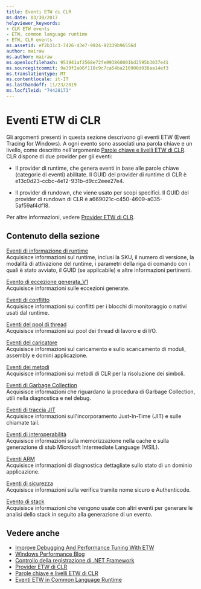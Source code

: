 ```yaml
---
title: Eventi ETW di CLR
ms.date: 03/30/2017
helpviewer_keywords:
- CLR ETW events
- ETW, common language runtime
- ETW, CLR events
ms.assetid: ef2b31c3-7426-43e7-9924-92339b96556d
author: mairaw
ms.author: mairaw
ms.openlocfilehash: 951941af2568e72fe093860801bd2595b3037e41
ms.sourcegitcommit: 9a39f2a06f110c9c7ca54ba216900d038aa14ef3
ms.translationtype: MT
ms.contentlocale: it-IT
ms.lasthandoff: 11/23/2019
ms.locfileid: "74428173"
---
```

# <a name="clr-etw-events"></a>Eventi ETW di CLR
Gli argomenti presenti in questa sezione descrivono gli eventi ETW (Event Tracing for Windows). A ogni evento sono associati una parola chiave e un livello, come descritto nell'argomento [Parole chiave e livelli ETW di CLR](clr-etw-keywords-and-levels.md). CLR dispone di due provider per gli eventi:  
  
- Il provider di runtime, che genera eventi in base alle parole chiave (categorie di eventi) abilitate. Il GUID del provider di runtime di CLR è e13c0d23-ccbc-4e12-931b-d9cc2eee27e4.  
  
- Il provider di rundown, che viene usato per scopi specifici. Il GUID del provider di rundown di CLR è a669021c-c450-4609-a035-5af59af4df18.  
  
 Per altre informazioni, vedere [Provider ETW di CLR](clr-etw-providers.md).  
  
## <a name="in-this-section"></a>Contenuto della sezione  
 [Eventi di informazione di runtime](runtime-information-etw-events.md)  
 Acquisisce informazioni sul runtime, inclusi la SKU, il numero di versione, la modalità di attivazione del runtime, i parametri della riga di comando con i quali è stato avviato, il GUID (se applicabile) e altre informazioni pertinenti.  
  
 [Evento di eccezione generata_V1](exception-thrown-v1-etw-event.md)  
 Acquisisce informazioni sulle eccezioni generate.  
  
 [Eventi di conflitto](contention-etw-events.md)  
 Acquisisce informazioni sui conflitti per i blocchi di monitoraggio o nativi usati dal runtime.  
  
 [Eventi del pool di thread](thread-pool-etw-events.md)  
 Acquisisce informazioni sui pool dei thread di lavoro e di I/O.  
  
 [Eventi del caricatore](loader-etw-events.md)  
 Acquisisce informazioni sul caricamento e sullo scaricamento di moduli, assembly e domini applicazione.  
  
 [Eventi dei metodi](method-etw-events.md)  
 Acquisisce informazioni sui metodi di CLR per la risoluzione dei simboli.  
  
 [Eventi di Garbage Collection](garbage-collection-etw-events.md)  
 Acquisisce informazioni che riguardano la procedura di Garbage Collection, utili nella diagnostica e nel debug.  
  
 [Eventi di traccia JIT](jit-tracing-etw-events.md)  
 Acquisisce informazioni sull'incorporamento Just-In-Time (JIT) e sulle chiamate tail.  
  
 [Eventi di interoperabilità](interop-etw-events.md)  
 Acquisisce informazioni sulla memorizzazione nella cache e sulla generazione di stub Microsoft Intermediate Language (MSIL).  
  
 [Eventi ARM](application-domain-resource-monitoring-arm-etw-events.md)  
 Acquisisce informazioni di diagnostica dettagliate sullo stato di un dominio applicazione.  
  
 [Eventi di sicurezza](security-etw-events.md)  
 Acquisisce informazioni sulla verifica tramite nome sicuro e Authenticode.  
  
 [Evento di stack](stack-etw-event.md)  
 Acquisisce informazioni che vengono usate con altri eventi per generare le analisi dello stack in seguito alla generazione di un evento.  
  
## <a name="see-also"></a>Vedere anche

- [Improve Debugging And Performance Tuning With ETW](https://docs.microsoft.com/archive/msdn-magazine/2007/april/event-tracing-improve-debugging-and-performance-tuning-with-etw)
- [Windows Performance Blog](https://blogs.msdn.microsoft.com/pigscanfly/tag/xperf/)
- [Controllo della registrazione di .NET Framework](controlling-logging.md)
- [Provider ETW di CLR](clr-etw-providers.md)
- [Parole chiave e livelli ETW di CLR](clr-etw-keywords-and-levels.md)
- [Eventi ETW in Common Language Runtime](etw-events-in-the-common-language-runtime.md)

